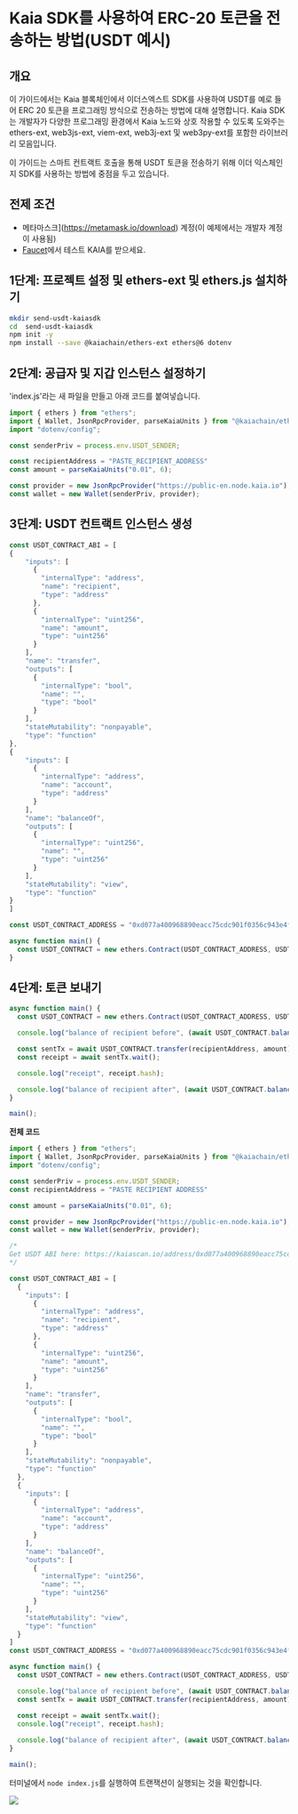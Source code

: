 # Kaia SDK를 사용하여 ERC-20 토큰을 전송하는 방법(USDT 예시)

## 개요

이 가이드에서는 Kaia 블록체인에서 이더스엑스트 SDK를 사용하여 USDT를 예로 들어 ERC 20 토큰을 프로그래밍 방식으로 전송하는 방법에 대해 설명합니다. Kaia SDK는 개발자가 다양한 프로그래밍 환경에서 Kaia 노드와 상호 작용할 수 있도록 도와주는 ethers-ext, web3js-ext, viem-ext, web3j-ext 및 web3py-ext를 포함한 라이브러리 모음입니다.

이 가이드는 스마트 컨트랙트 호출을 통해 USDT 토큰을 전송하기 위해 이더 익스체인지 SDK를 사용하는 방법에 중점을 두고 있습니다.

## 전제 조건

- 메타마스크](https://metamask.io/download) 계정(이 예제에서는 개발자 계정이 사용됨)
- [Faucet](https://faucet.kaia.io)에서 테스트 KAIA를 받으세요.

## 1단계: 프로젝트 설정 및 ethers-ext 및 ethers.js 설치하기

```bash
mkdir send-usdt-kaiasdk
cd  send-usdt-kaiasdk
npm init -y  
npm install --save @kaiachain/ethers-ext ethers@6 dotenv
```

## 2단계: 공급자 및 지갑 인스턴스 설정하기

'index.js'라는 새 파일을 만들고 아래 코드를 붙여넣습니다.

```js
import { ethers } from "ethers";
import { Wallet, JsonRpcProvider, parseKaiaUnits } from "@kaiachain/ethers-ext/v6";
import "dotenv/config";

const senderPriv = process.env.USDT_SENDER;

const recipientAddress = "PASTE_RECIPIENT_ADDRESS"
const amount = parseKaiaUnits("0.01", 6);

const provider = new JsonRpcProvider("https://public-en.node.kaia.io");
const wallet = new Wallet(senderPriv, provider);
```

## 3단계: USDT 컨트랙트 인스턴스 생성

```js
const USDT_CONTRACT_ABI = [
{
    "inputs": [
      {
        "internalType": "address",
        "name": "recipient",
        "type": "address"
      },
      {
        "internalType": "uint256",
        "name": "amount",
        "type": "uint256"
      }
    ],
    "name": "transfer",
    "outputs": [
      {
        "internalType": "bool",
        "name": "",
        "type": "bool"
      }
    ],
    "stateMutability": "nonpayable",
    "type": "function"
},
{
    "inputs": [
      {
        "internalType": "address",
        "name": "account",
        "type": "address"
      }
    ],
    "name": "balanceOf",
    "outputs": [
      {
        "internalType": "uint256",
        "name": "",
        "type": "uint256"
      }
    ],
    "stateMutability": "view",
    "type": "function"
}
]

const USDT_CONTRACT_ADDRESS = "0xd077a400968890eacc75cdc901f0356c943e4fdb";

async function main() {
  const USDT_CONTRACT = new ethers.Contract(USDT_CONTRACT_ADDRESS, USDT_CONTRACT_ABI, wallet);
}
```

## 4단계: 토큰 보내기

```js
async function main() {
  const USDT_CONTRACT = new ethers.Contract(USDT_CONTRACT_ADDRESS, USDT_CONTRACT_ABI, wallet);

  console.log("balance of recipient before", (await USDT_CONTRACT.balanceOf(recipientAddress)).toString());

  const sentTx = await USDT_CONTRACT.transfer(recipientAddress, amount);
  const receipt = await sentTx.wait();

  console.log("receipt", receipt.hash);

  console.log("balance of recipient after", (await USDT_CONTRACT.balanceOf(recipientAddress)).toString());
}

main();
```

**전체 코드**

```js
import { ethers } from "ethers";
import { Wallet, JsonRpcProvider, parseKaiaUnits } from "@kaiachain/ethers-ext/v6";
import "dotenv/config";

const senderPriv = process.env.USDT_SENDER;
const recipientAddress = "PASTE RECIPIENT ADDRESS"

const amount = parseKaiaUnits("0.01", 6);

const provider = new JsonRpcProvider("https://public-en.node.kaia.io");
const wallet = new Wallet(senderPriv, provider);

/* 
Get USDT ABI here: https://kaiascan.io/address/0xd077a400968890eacc75cdc901f0356c943e4fdb?tabId=contract&page=1
*/

const USDT_CONTRACT_ABI = [
  {
    "inputs": [
      {
        "internalType": "address",
        "name": "recipient",
        "type": "address"
      },
      {
        "internalType": "uint256",
        "name": "amount",
        "type": "uint256"
      }
    ],
    "name": "transfer",
    "outputs": [
      {
        "internalType": "bool",
        "name": "",
        "type": "bool"
      }
    ],
    "stateMutability": "nonpayable",
    "type": "function"
  },
  {
    "inputs": [
      {
        "internalType": "address",
        "name": "account",
        "type": "address"
      }
    ],
    "name": "balanceOf",
    "outputs": [
      {
        "internalType": "uint256",
        "name": "",
        "type": "uint256"
      }
    ],
    "stateMutability": "view",
    "type": "function"
  }
]
const USDT_CONTRACT_ADDRESS = "0xd077a400968890eacc75cdc901f0356c943e4fdb";

async function main() {
  const USDT_CONTRACT = new ethers.Contract(USDT_CONTRACT_ADDRESS, USDT_CONTRACT_ABI, wallet);

  console.log("balance of recipient before", (await USDT_CONTRACT.balanceOf(recipientAddress)).toString());
  const sentTx = await USDT_CONTRACT.transfer(recipientAddress, amount);

  const receipt = await sentTx.wait();
  console.log("receipt", receipt.hash);
  
  console.log("balance of recipient after", (await USDT_CONTRACT.balanceOf(recipientAddress)).toString());
}

main();
```

터미널에서 `node index.js`를 실행하여 트랜잭션이 실행되는 것을 확인합니다.

![](/img/build/tutorials/send-usdt-kaiasdk.png)